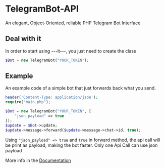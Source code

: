 # TelegramBot-API
An elegant, Object-Oriented, reliable PHP Telegram Bot Interface

## Deal with it
In order to start using ---it---, you just need to create the class
```php
$Bot = new TelegramBot("YOUR_TOKEN");
```

## Example
An example code of a simple bot that just forwards back what you send.

```php
header('Content-Type: application/json');
require("main.php");

$Bot = new TelegramBot("YOUR_TOKEN", [
    "json_payload" => true
]);
$update = $Bot->update;
$update->message->forward($update->message->chat->id, true);
```

Using `"json_payload" => true` and `true` in forward method, the api call will be print as payload, making the bot faster. Only one Api Call can use json payload

More info in the [Documentation](docs.md)
